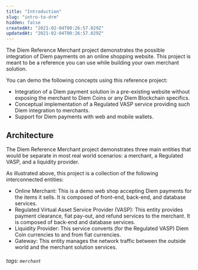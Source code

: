 ```yaml
---
title: "Introduction"
slug: "intro-to-drm"
hidden: false
createdAt: "2021-02-04T00:26:57.029Z"
updatedAt: "2021-02-04T00:26:57.029Z"
---
```

The Diem Reference Merchant project demonstrates the possible  integration of Diem payments on an online shopping website. This project is meant to be a reference you can use while building your own merchant solution.

You can demo the following concepts using this reference project:

* Integration of a Diem payment solution in a pre-existing website without exposing the merchant to Diem Coins or any Diem Blockchain specifics.
* Conceptual implementation of a Regulated VASP service providing such Diem integration to merchants.
* Support for Diem payments with web and mobile wallets.






## Architecture

The Diem Reference Merchant project demonstrates three main entities that would be separate in most real world scenarios: a merchant, a Regulated VASP, and a liquidity provider.

As illustrated above, this project is a collection of the following interconnected entities:

* Online Merchant: This is a demo web shop accepting Diem payments for the items it sells. It is composed of front-end, back-end, and database services.
* Regulated Virtual Asset Service Provider (VASP): This entity provides payment clearance, fiat pay-out, and refund services to the merchant. It is composed of back-end and database services.
* Liquidity Provider: This service converts (for the Regulated VASP) Diem Coin currencies to and from fiat currencies.
* Gateway: This entity manages the network traffic between the outside world and the merchant solution services.


###### tags: `merchant`